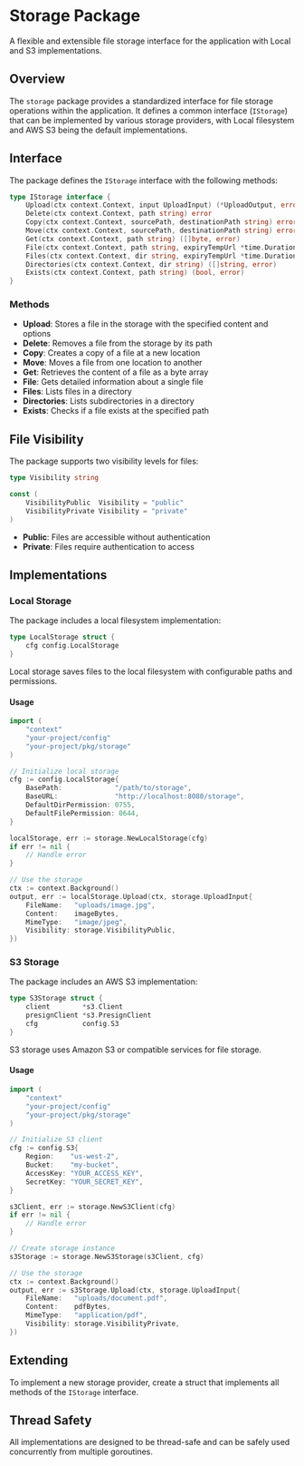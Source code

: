 # Storage Package

A flexible and extensible file storage interface for the application with Local and S3 implementations.

## Overview

The `storage` package provides a standardized interface for file storage operations within the application. It defines a common interface (`IStorage`) that can be implemented by various storage providers, with Local filesystem and AWS S3 being the default implementations.

## Interface

The package defines the `IStorage` interface with the following methods:

```go
type IStorage interface {
	Upload(ctx context.Context, input UploadInput) (*UploadOutput, error)
	Delete(ctx context.Context, path string) error
	Copy(ctx context.Context, sourcePath, destinationPath string) error
	Move(ctx context.Context, sourcePath, destinationPath string) error
	Get(ctx context.Context, path string) ([]byte, error)
	File(ctx context.Context, path string, expiryTempUrl *time.Duration) (*FileStorage, error)
	Files(ctx context.Context, dir string, expiryTempUrl *time.Duration) ([]FileStorage, error)
	Directories(ctx context.Context, dir string) ([]string, error)
	Exists(ctx context.Context, path string) (bool, error)
}
```

### Methods

- **Upload**: Stores a file in the storage with the specified content and options
- **Delete**: Removes a file from the storage by its path
- **Copy**: Creates a copy of a file at a new location
- **Move**: Moves a file from one location to another
- **Get**: Retrieves the content of a file as a byte array
- **File**: Gets detailed information about a single file
- **Files**: Lists files in a directory
- **Directories**: Lists subdirectories in a directory
- **Exists**: Checks if a file exists at the specified path

## File Visibility

The package supports two visibility levels for files:

```go
type Visibility string

const (
	VisibilityPublic  Visibility = "public"
	VisibilityPrivate Visibility = "private"
)
```

- **Public**: Files are accessible without authentication
- **Private**: Files require authentication to access

## Implementations

### Local Storage

The package includes a local filesystem implementation:

```go
type LocalStorage struct {
	cfg config.LocalStorage
}
```

Local storage saves files to the local filesystem with configurable paths and permissions.

#### Usage

```go
import (
	"context"
	"your-project/config"
	"your-project/pkg/storage"
)

// Initialize local storage
cfg := config.LocalStorage{
	BasePath:             "/path/to/storage",
	BaseURL:              "http://localhost:8080/storage",
	DefaultDirPermission: 0755,
	DefaultFilePermission: 0644,
}

localStorage, err := storage.NewLocalStorage(cfg)
if err != nil {
	// Handle error
}

// Use the storage
ctx := context.Background()
output, err := localStorage.Upload(ctx, storage.UploadInput{
	FileName:   "uploads/image.jpg",
	Content:    imageBytes,
	MimeType:   "image/jpeg",
	Visibility: storage.VisibilityPublic,
})
```

### S3 Storage

The package includes an AWS S3 implementation:

```go
type S3Storage struct {
	client        *s3.Client
	presignClient *s3.PresignClient
	cfg           config.S3
}
```

S3 storage uses Amazon S3 or compatible services for file storage.

#### Usage

```go
import (
	"context"
	"your-project/config"
	"your-project/pkg/storage"
)

// Initialize S3 client
cfg := config.S3{
	Region:    "us-west-2",
	Bucket:    "my-bucket",
	AccessKey: "YOUR_ACCESS_KEY",
	SecretKey: "YOUR_SECRET_KEY",
}

s3Client, err := storage.NewS3Client(cfg)
if err != nil {
	// Handle error
}

// Create storage instance
s3Storage := storage.NewS3Storage(s3Client, cfg)

// Use the storage
ctx := context.Background()
output, err := s3Storage.Upload(ctx, storage.UploadInput{
	FileName:   "uploads/document.pdf",
	Content:    pdfBytes,
	MimeType:   "application/pdf",
	Visibility: storage.VisibilityPrivate,
})
```

## Extending

To implement a new storage provider, create a struct that implements all methods of the `IStorage` interface.

## Thread Safety

All implementations are designed to be thread-safe and can be safely used concurrently from multiple goroutines.
